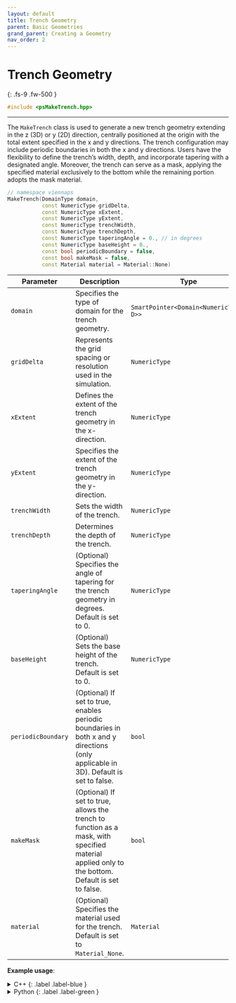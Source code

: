 ```yaml
---
layout: default
title: Trench Geometry
parent: Basic Geometries
grand_parent: Creating a Geometry
nav_order: 2
---
```


# Trench Geometry
{: .fs-9 .fw-500 }

```c++
#include <psMakeTrench.hpp> 
```
---

The `MakeTrench` class is used to generate a new trench geometry extending in the z (3D) or y (2D) direction, centrally
positioned at the origin with the total extent specified in the x and y directions. The
trench configuration may include periodic boundaries in both the x and y directions.
Users have the flexibility to define the trench’s width, depth, and incorporate tapering
with a designated angle. Moreover, the trench can serve as a mask, applying the
specified material exclusively to the bottom while the remaining portion adopts the
mask material.

```c++
// namespace viennaps
MakeTrench(DomainType domain, 
           const NumericType gridDelta,
           const NumericType xExtent, 
           const NumericType yExtent,
           const NumericType trenchWidth,
           const NumericType trenchDepth,
           const NumericType taperingAngle = 0., // in degrees
           const NumericType baseHeight = 0.,
           const bool periodicBoundary = false,
           const bool makeMask = false,
           const Material material = Material::None)
``` 

| Parameter              | Description                                                         | Type                           |
|------------------------|---------------------------------------|--------------------------------|
| `domain`               | Specifies the type of domain for the trench geometry.                   |   `SmartPointer<Domain<NumericType, D>>` |
| `gridDelta`            | Represents the grid spacing or resolution used in the simulation.                                          | `NumericType`    |
| `xExtent`              | Defines the extent of the trench geometry in the x-direction.                                               | `NumericType`    |
| `yExtent`              | Specifies the extent of the trench geometry in the y-direction.                                             | `NumericType`    |
| `trenchWidth`          | Sets the width of the trench.                                                                             | `NumericType`    |
| `trenchDepth`          | Determines the depth of the trench.                                                                       | `NumericType`    |
| `taperingAngle`        | (Optional) Specifies the angle of tapering for the trench geometry in degrees. Default is set to 0.         | `NumericType`    |
| `baseHeight`           | (Optional) Sets the base height of the trench. Default is set to 0.                                         | `NumericType`    |
| `periodicBoundary`     | (Optional) If set to true, enables periodic boundaries in both x and y directions (only applicable in 3D). Default is set to false. | `bool`   |
| `makeMask`             | (Optional) If set to true, allows the trench to function as a mask, with specified material applied only to the bottom. Default is set to false. | `bool`                  |
| `material`             | (Optional) Specifies the material used for the trench. Default is set to `Material_None`.                |    `Material`               |

__Example usage__:

<details markdown="1">
<summary markdown="1">
C++
{: .label .label-blue }
</summary>
```c++
// namespace viennaps
auto domain = SmartPointer<Domain<NumericType, D>>::New();
MakeTrench<NumericType, D>(domain, 0.5, 10.0, 10.0, 5.0, 5.0, 10., 0.,
                            false, false, Material::Si)
    .apply();
```
</details>

<details markdown="1">
<summary markdown="1">
Python
{: .label .label-green }
</summary>
```python
domain = vps.Domain()
vps.MakeTrench(domain=domain,
              gridDelta=0.5,
              xExtent=10.0,
              yExtent=10.0,
              trenchWidth=5.0,
              trenchDepth=5.0,
              taperingAngle=10.0,
              baseHeight=0.0,
              periodicBoundary=False,
              makeMask=False,
              material=vps.Material.Si,
             ).apply()
```
</details>